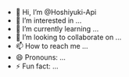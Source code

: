 - 👋 Hi, I’m @Hoshiyuki-Api
- 👀 I’m interested in ...
- 🌱 I’m currently learning ...
- 💞️ I’m looking to collaborate on ...
- 📫 How to reach me ...
- 😄 Pronouns: ...
- ⚡ Fun fact: ...

<!---
Hoshiyuki-Api/Hoshiyuki-Api is a ✨ special ✨ repository because its `README.md` (this file) appears on your GitHub profile.
You can click the Preview link to take a look at your changes.
--->
